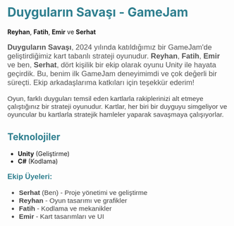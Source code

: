 # <span style="color: #2f7f8f;">Duyguların Savaşı - GameJam</span>  
**Reyhan**, **Fatih**, **Emir** ve **Serhat**  

<p style="font-size: 1.2em; font-family: 'Arial', sans-serif; color: #555;">
  <strong>Duyguların Savaşı</strong>, 2024 yılında katıldığımız bir GameJam'de geliştirdiğimiz kart tabanlı strateji oyunudur. <strong>Reyhan</strong>, <strong>Fatih</strong>, <strong>Emir</strong> ve ben, <strong>Serhat</strong>, dört kişilik bir ekip olarak oyunu Unity ile hayata geçirdik. Bu, benim ilk GameJam deneyimimdi ve çok değerli bir süreçti. Ekip arkadaşlarıma katkıları için teşekkür ederim!
</p>

<p style="font-size: 1.1em; font-family: 'Arial', sans-serif; color: #444;">
  Oyun, farklı duyguları temsil eden kartlarla rakiplerinizi alt etmeye çalıştığınız bir strateji oyunudur. Kartlar, her biri bir duyguyu simgeliyor ve oyuncular bu kartlarla stratejik hamleler yaparak savaşmaya çalışıyorlar.
</p>

## <span style="color: #2f7f8f;">Teknolojiler</span>

- <strong>Unity</strong> (Geliştirme)  
- <strong>C#</strong> (Kodlama)  

<p style="font-size: 1.2em; font-family: 'Arial', sans-serif; font-weight: bold; color: #333;">
  <span style="color: #2f7f8f;">Ekip Üyeleri:</span>
</p>

<ul style="font-size: 1.1em; font-family: 'Arial', sans-serif; color: #444;">
  <li><strong>Serhat</strong> (Ben) - Proje yönetimi ve geliştirme</li>
  <li><strong>Reyhan</strong> - Oyun tasarımı ve grafikler</li>
  <li><strong>Fatih</strong> - Kodlama ve mekanikler</li>
  <li><strong>Emir</strong> - Kart tasarımları ve UI</li>
</ul>
